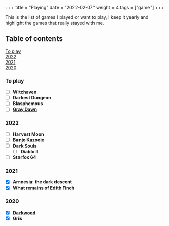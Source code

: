 +++
title = "Playing"
date = "2022-02-07"
weight = 4
tags = ["game"]
+++

This is the list of games I played or want to play, I keep it yearly and highlight the games that really stayed with me.

## Table of contents

<div class="table-of-contents">

[To play](#to-play)  
[2022](#2022)  
[2021](#2021)  
[2020](#2020)

</div>

### To play

<div class="checklist">

- [ ] **Witchaven**
- [ ] **Darkest Dungeon**
- [ ] **Blasphemous**
- [ ] **[Gray Dawn](http://gray-dawn.com/)**

</div>

### 2022

<div class="checklist">

- [ ] **Harvest Moon**
- [ ] **Banjo Kazooie**
- [ ] **Dark Souls**
  - [ ] **Diablo II**
- [ ] **Starfox 64**

</div>

### 2021

<div class="checklist">

- [x] **Amnesia: the dark descent**
- [x] **What remains of Edith Finch**

</div>

### 2020

<div class="checklist">

- [x] **[Darkwood](http://www.darkwoodgame.com/)**
- [x] **Gris**

</div>

